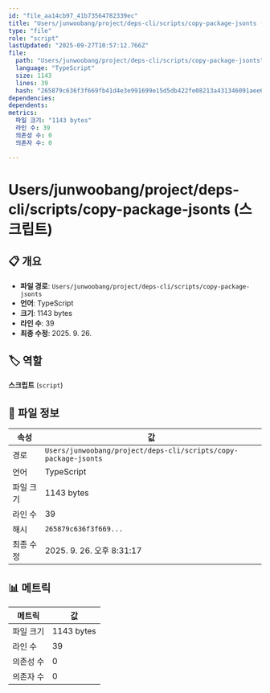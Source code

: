 ```yaml
---
id: "file_aa14cb97_41b73564782339ec"
title: "Users/junwoobang/project/deps-cli/scripts/copy-package-jsonts (스크립트)"
type: "file"
role: "script"
lastUpdated: "2025-09-27T10:57:12.766Z"
file:
  path: "Users/junwoobang/project/deps-cli/scripts/copy-package-jsonts"
  language: "TypeScript"
  size: 1143
  lines: 39
  hash: "265879c636f3f669fb41d4e3e991699e15d5db422fe08213a431346091aee6cf"
dependencies:
dependents:
metrics:
  파일 크기: "1143 bytes"
  라인 수: 39
  의존성 수: 0
  의존자 수: 0

---
```


# Users/junwoobang/project/deps-cli/scripts/copy-package-jsonts (스크립트)

## 📋 개요

- **파일 경로**: `Users/junwoobang/project/deps-cli/scripts/copy-package-jsonts`
- **언어**: TypeScript
- **크기**: 1143 bytes
- **라인 수**: 39
- **최종 수정**: 2025. 9. 26.

## 🏷️ 역할

**스크립트** (`script`)

## 📄 파일 정보

| 속성 | 값 |
|------|----|
| 경로 | `Users/junwoobang/project/deps-cli/scripts/copy-package-jsonts` |
| 언어 | TypeScript |
| 파일 크기 | 1143 bytes |
| 라인 수 | 39 |
| 해시 | `265879c636f3f669...` |
| 최종 수정 | 2025. 9. 26. 오후 8:31:17 |

## 📊 메트릭

| 메트릭 | 값 |
|--------|----|
| 파일 크기 | 1143 bytes |
| 라인 수 | 39 |
| 의존성 수 | 0 |
| 의존자 수 | 0 |

